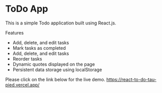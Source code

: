 # ToDo App

This is a simple Todo application built using React.js.

Features
- Add, delete, and edit tasks
- Mark tasks as completed
- Add, delete, and edit tasks
- Reorder tasks
- Dynamic quotes displayed on the page
- Persistent data storage using localStorage

Please click on the link below for the live demo.
https://react-to-do-tau-pied.vercel.app/
